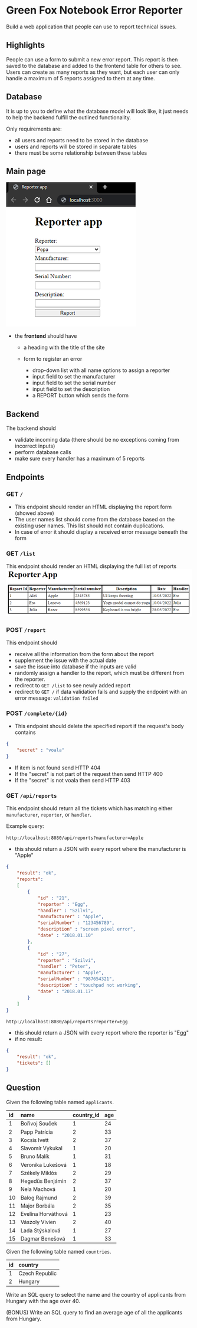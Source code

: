# Green Fox Notebook Error Reporter

Build a web application that people can use to report technical issues.

## Highlights

People can use a form to submit a new error report. This report is then saved to the database and added to the frontend table for others to see. Users can create as many reports as they want, but each user can only handle a maximum of 5 reports assigned to them at any time.

## Database

It is up to you to define what the database model will look like, it just needs to help the backend fulfill the outlined functionality.

Only requirements are:

- all users and reports need to be stored in the database
- users and reports will be stored in separate tables
- there must be some relationship between these tables

## Main page

![main](assets/backend-form.png)

- the **frontend** should have

    - a heading with the title of the site

    - form to register an error

        - drop-down list with all name options to assign a reporter
        - input field to set the manufacturer
        - input field to set the serial number
        - input field to set the description
        - a REPORT button which sends the form

## Backend

The backend should

- validate incoming data (there should be no exceptions coming from incorrect inputs)
- perform database calls
- make sure every handler has a maximum of 5 reports

## Endpoints

### GET `/`

- This endpoint should render an HTML displaying the report form (showed above)
- The user names list should come from the database based on the existing user names. This list should not contain duplications.
- In case of error it should display a received error message beneath the form

### GET `/list`

This endpoint should render an HTML displaying the full list of reports
![list example](assets/backend-list.png)

### POST `/report`

This endpoint should

- receive all the information from the form about the report
- supplement the issue with the actual date
- save the issue into database if the inputs are valid
- randomly assign a handler to the report, which must be different from the reporter.
- redirect to `GET /list` to see newly added report
- redirect to `GET /` if data validation fails and supply the endpoint with an error message: `validation failed`

### POST `/complete/{id}`

- This endpoint should delete the specified report if the request's body contains
```json
{
    "secret" : "voala"
}
```
- If item is not found send HTTP 404
- If the "secret" is not part of the request then send HTTP 400
- If the "secret" is not voala then send HTTP 403

### GET `/api/reports`

This endpoint should return all the tickets which has matching either
`manufacturer`, `reporter`, or `handler`.

Example query:

`http://localhost:8080/api/reports?manufacturer=Apple`

- this should return a JSON with every report where the manufacturer is "Apple"

```json
{
    "result": "ok",
    "reports":
    [
        {
            "id" : "21",
            "reporter" : "Egg",
            "handler" : "Szilvi",
            "manufacturer" : "Apple",
            "serialNumber" : "123456789",
            "description" : "screen pixel error",
            "date" : "2018.01.10"
        },
        {
            "id" : "27",
            "reporter" : "Szilvi",
            "handler" : "Peter",
            "manufacturer" : "Apple",
            "serialNumber" : "987654321",
            "description" : "touchpad not working",
            "date" : "2018.01.17"
        }
    ]
}
```

`http://localhost:8080/api/reports?reporter=Egg`

- this should return a JSON with every report where the reporter is "Egg"
- if no result:

```json
{
    "result": "ok",
    "tickets": []
}
```

## Question

Given the following table named `applicants`.

| id | name               | country_id | age |
|:---|:-------------------|:-----------|:----|
| 1  | Bořivoj Souček     | 1          | 24  |
| 2  | Papp Patrícia      | 2          | 33  |
| 3  | Kocsis Ivett       | 2          | 37  |
| 4  | Slavomír Vykukal   | 1          | 20  |
| 5  | Bruno Malík        | 1          | 31  |
| 6  | Veronika Lukešová  | 1          | 18  |
| 7  | Székely Miklós     | 2          | 29  |
| 8  | Hegedüs Benjámin   | 2          | 37  |
| 9  | Nela Machová       | 1          | 20  |
| 10 | Balog Rajmund      | 2          | 39  |
| 11 | Major Borbála      | 2          | 35  |
| 12 | Evelína Horváthová | 1          | 23  |
| 13 | Vászoly Vivien     | 2          | 40  |
| 14 | Lada Stýskalová    | 1          | 27  |
| 15 | Dagmar Benešová    | 1          | 33  |

Given the following table named `countries`.

| id | country        |
|:---|:---------------|
| 1  | Czech Republic |
| 2  | Hungary        |

Write an SQL query to select the name and the country of applicants from
Hungary with the age over 40.

(BONUS) Write an SQL query to find an average age of all the applicants from Hungary.
